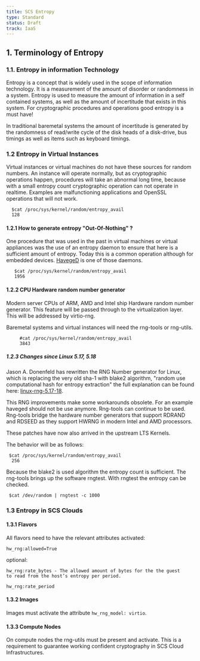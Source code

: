 ```yaml
---
title: SCS Entropy
type: Standard
status: Draft
track: IaaS
---
```


## 1. Terminology of Entropy

### 1.1. Entropy in information Technology

Entropy is a concept that is widely used in the scope of information
technology. It is a measurement of the amount of disorder or randomness in
a system. Entropy is used to measure the amount of information in a
self contained systems, as well as the amount of incertitude that exists
in this system. For cryptographic procedures and operations good entropy
is a must have!

In traditional baremetal systems the amount of incertitude is generated
by the randomness of read/write cycle of the disk heads of a disk-drive,
bus timings as well as items such as keyboard timings.

### 1.2 Entropy in Virtual Instances

Virtual instances or virtual machines do not have these sources
for random numbers. An instance will operate normally, but as
cryptographic operations happen, procedures will take an abnormal long time,
because with a small entropy count cryptographic operation can not operate
in realtime. Examples are malfunctioning applications and OpenSSL
operations that will not work.

```console
  $cat /proc/sys/kernel/random/entropy_avail
  128
```

#### 1.2.1 How to generate entropy "Out-Of-Nothing" ?

One procedure that was used in the past in virtual machines or virtual appliances
was the use of an entropy daemon to ensure that here is a sufficient
amount of entropy. Today this is a common operation although for embedded devices.
[HavegeD](http://www.issihosts.com/haveged/) is one of those daemons.

```console
   $cat /proc/sys/kernel/random/entropy_avail
   1956
```

#### 1.2.2 CPU Hardware random number generator

Modern server CPUs of ARM, AMD and Intel ship Hardware random
number generator. This feature will be passed through to the virtualization
layer. This will be addressed by virtio-rng.

Baremetal systems and virtual instances will need the rng-tools or
rng-utils.

```console
     #cat /proc/sys/kernel/random/entropy_avail
     3843
```

##### 1.2.3 Changes since Linux 5.17, 5.18

Jason A. Donenfeld has rewritten the RNG Number generator for Linux, which is
replacing the very old sha-1 with blake2 algorithm, "random use computational
hash for entropy extraction" the full explanation can be found here:
[linux-rng-5.17-18](https://web.archive.org/web/20230321040526/https://www.zx2c4.com/projects/linux-rng-5.17-5.18/).

This RNG improvements make some workarounds obsolete. For an example haveged
should not be use anymore. Rng-tools can continue to be used. Rng-tools bridge the
hardware number generators that support RDRAND and RDSEED as they support HWRNG
in modern Intel and AMD processors.

These patches have now also arrived in the upstream LTS Kernels.

The behavior will be as follows:

```console
 $cat /proc/sys/kernel/random/entropy_avail
  256
```

Because the blake2 is used algorithm the entropy count is sufficient.
The rng-tools brings up the software rngtest. With rngtest the entropy
can be checked.

```console
 $cat /dev/random | rngtest -c 1000
```

### 1.3 Entropy in SCS Clouds

#### 1.3.1 Flavors

All flavors need to have the relevant attributes activated:

```console
hw_rng:allowed=True
```

optional:

```console
hw_rng:rate_bytes - The allowed amount of bytes for the the guest
to read from the host’s entropy per period.

hw_rng:rate_period
```

#### 1.3.2 Images

Images must activate the attribute `hw_rng_model: virtio`.

#### 1.3.3 Compute Nodes

On compute nodes the rng-utils must be present and activate.
This is a requirement to guarantee working confident cryptography
in SCS Cloud Infrastructures.
